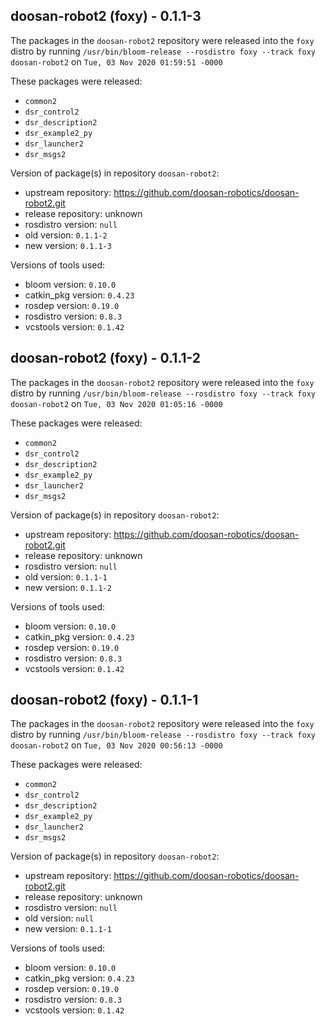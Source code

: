 ## doosan-robot2 (foxy) - 0.1.1-3

The packages in the `doosan-robot2` repository were released into the `foxy` distro by running `/usr/bin/bloom-release --rosdistro foxy --track foxy doosan-robot2` on `Tue, 03 Nov 2020 01:59:51 -0000`

These packages were released:
- `common2`
- `dsr_control2`
- `dsr_description2`
- `dsr_example2_py`
- `dsr_launcher2`
- `dsr_msgs2`

Version of package(s) in repository `doosan-robot2`:

- upstream repository: https://github.com/doosan-robotics/doosan-robot2.git
- release repository: unknown
- rosdistro version: `null`
- old version: `0.1.1-2`
- new version: `0.1.1-3`

Versions of tools used:

- bloom version: `0.10.0`
- catkin_pkg version: `0.4.23`
- rosdep version: `0.19.0`
- rosdistro version: `0.8.3`
- vcstools version: `0.1.42`


## doosan-robot2 (foxy) - 0.1.1-2

The packages in the `doosan-robot2` repository were released into the `foxy` distro by running `/usr/bin/bloom-release --rosdistro foxy --track foxy doosan-robot2` on `Tue, 03 Nov 2020 01:05:16 -0000`

These packages were released:
- `common2`
- `dsr_control2`
- `dsr_description2`
- `dsr_example2_py`
- `dsr_launcher2`
- `dsr_msgs2`

Version of package(s) in repository `doosan-robot2`:

- upstream repository: https://github.com/doosan-robotics/doosan-robot2.git
- release repository: unknown
- rosdistro version: `null`
- old version: `0.1.1-1`
- new version: `0.1.1-2`

Versions of tools used:

- bloom version: `0.10.0`
- catkin_pkg version: `0.4.23`
- rosdep version: `0.19.0`
- rosdistro version: `0.8.3`
- vcstools version: `0.1.42`


## doosan-robot2 (foxy) - 0.1.1-1

The packages in the `doosan-robot2` repository were released into the `foxy` distro by running `/usr/bin/bloom-release --rosdistro foxy --track foxy doosan-robot2` on `Tue, 03 Nov 2020 00:56:13 -0000`

These packages were released:
- `common2`
- `dsr_control2`
- `dsr_description2`
- `dsr_example2_py`
- `dsr_launcher2`
- `dsr_msgs2`

Version of package(s) in repository `doosan-robot2`:

- upstream repository: https://github.com/doosan-robotics/doosan-robot2.git
- release repository: unknown
- rosdistro version: `null`
- old version: `null`
- new version: `0.1.1-1`

Versions of tools used:

- bloom version: `0.10.0`
- catkin_pkg version: `0.4.23`
- rosdep version: `0.19.0`
- rosdistro version: `0.8.3`
- vcstools version: `0.1.42`


